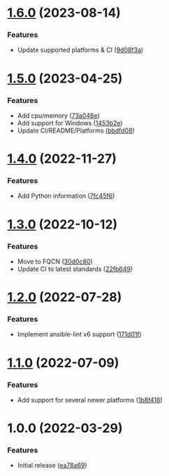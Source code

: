 # [1.6.0](https://github.com/de-it-krachten/ansible-role-showinfo/compare/v1.5.0...v1.6.0) (2023-08-14)


### Features

* Update supported platforms & CI ([9d08f3a](https://github.com/de-it-krachten/ansible-role-showinfo/commit/9d08f3ab9b579868608c7b1113162a5fd61253e2))

# [1.5.0](https://github.com/de-it-krachten/ansible-role-showinfo/compare/v1.4.0...v1.5.0) (2023-04-25)


### Features

* Add cpu/memory ([73a048e](https://github.com/de-it-krachten/ansible-role-showinfo/commit/73a048e221b0289dc6dcff9c5866edf12b28396a))
* Add support for Windows ([1453b2e](https://github.com/de-it-krachten/ansible-role-showinfo/commit/1453b2ec196363c9e6a73bde7c39d39a46af1526))
* Update CI/README/Platforms ([bbdfd08](https://github.com/de-it-krachten/ansible-role-showinfo/commit/bbdfd08fd1d43f5b12aa04902e9ac103805c1885))

# [1.4.0](https://github.com/de-it-krachten/ansible-role-showinfo/compare/v1.3.0...v1.4.0) (2022-11-27)


### Features

* Add Python information ([7fc45f6](https://github.com/de-it-krachten/ansible-role-showinfo/commit/7fc45f61b1b07651d3c0779f8b11fdcaa7560f7b))

# [1.3.0](https://github.com/de-it-krachten/ansible-role-showinfo/compare/v1.2.0...v1.3.0) (2022-10-12)


### Features

* Move to FQCN ([30d0c80](https://github.com/de-it-krachten/ansible-role-showinfo/commit/30d0c8003808c5a514466cfe7d99adb4df8db898))
* Update CI to latest standards ([22fb649](https://github.com/de-it-krachten/ansible-role-showinfo/commit/22fb649a9abd3ca927c2956acce3505388e3f33a))

# [1.2.0](https://github.com/de-it-krachten/ansible-role-showinfo/compare/v1.1.0...v1.2.0) (2022-07-28)


### Features

* Implement ansible-lint v6 support ([171d01f](https://github.com/de-it-krachten/ansible-role-showinfo/commit/171d01f05b6d17e1786731bc8b87d3a812be5db7))

# [1.1.0](https://github.com/de-it-krachten/ansible-role-showinfo/compare/v1.0.0...v1.1.0) (2022-07-09)


### Features

* Add support for several newer platforms ([1b8f416](https://github.com/de-it-krachten/ansible-role-showinfo/commit/1b8f416e9ca89331bbb149410cf8475624e5bf33))

# 1.0.0 (2022-03-29)


### Features

* Initial release ([ea78a69](https://github.com/de-it-krachten/ansible-role-showinfo/commit/ea78a6900ffb84a7caec29481295c40d16d7327a))
